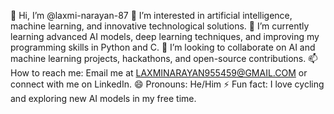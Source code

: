 👋 Hi, I’m @laxmi-narayan-87
👀 I’m interested in artificial intelligence, machine learning, and innovative technological solutions.
🌱 I’m currently learning advanced AI models, deep learning techniques, and improving my programming skills in Python and C.
💞️ I’m looking to collaborate on AI and machine learning projects, hackathons, and open-source contributions.
📫 How to reach me: Email me at LAXMINARAYAN955459@GMAIL.COM or connect with me on LinkedIn.
😄 Pronouns: He/Him
⚡ Fun fact: I love cycling and exploring new AI models in my free time.
